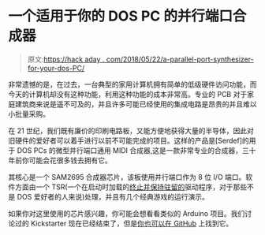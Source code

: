 # 一个适用于你的 DOS PC 的并行端口合成器

> 原文:[https://hack aday . com/2018/05/22/a-parallel-port-synthesizer-for-your-dos-PC/](https://hackaday.com/2018/05/22/a-parallel-port-synthesiser-for-your-dos-pc/)

非常遗憾的是，在过去，一台典型的家用计算机拥有简单的低级硬件访问功能，而今天的计算机却没有这种功能，利用这种功能的成本非常高。专业的 PCB 对于家庭建筑商来说是遥不可及的，并且许多可能已经使用的集成电路是昂贵的并且难以小批量采购。

在 21 世纪，我们既有廉价的印刷电路板，又能方便地获得大量的半导体，因此对旧硬件的爱好者可以着手进行以前不可能完成的项目。这样的产品是[Serdef]的用于 DOS PCs 的微型并行端口通用 MIDI 合成器,这是一款非常专业的合成器，三十年前你可能会花很多钱去拥有它。

其核心是一个 SAM2695 合成器芯片，该板使用并行端口作为 8 位 I/O 端口。软件方面由一个 TSR(一个在启动时加载的[终止并保持驻留的](https://en.wikipedia.org/wiki/Terminate_and_stay_resident_program)驱动程序，对于那些不是 DOS 爱好者的人来说)处理，并且有几个经典游戏的运行演示。

如果你对这里使用的芯片感兴趣，你可能会想看看类似的 Arduino 项目。我们讨论过的 Kickstarter 现在已经结束了，但是[你也可以在 GitHub](https://github.com/brainmux/AvecSynth) 上找到它。